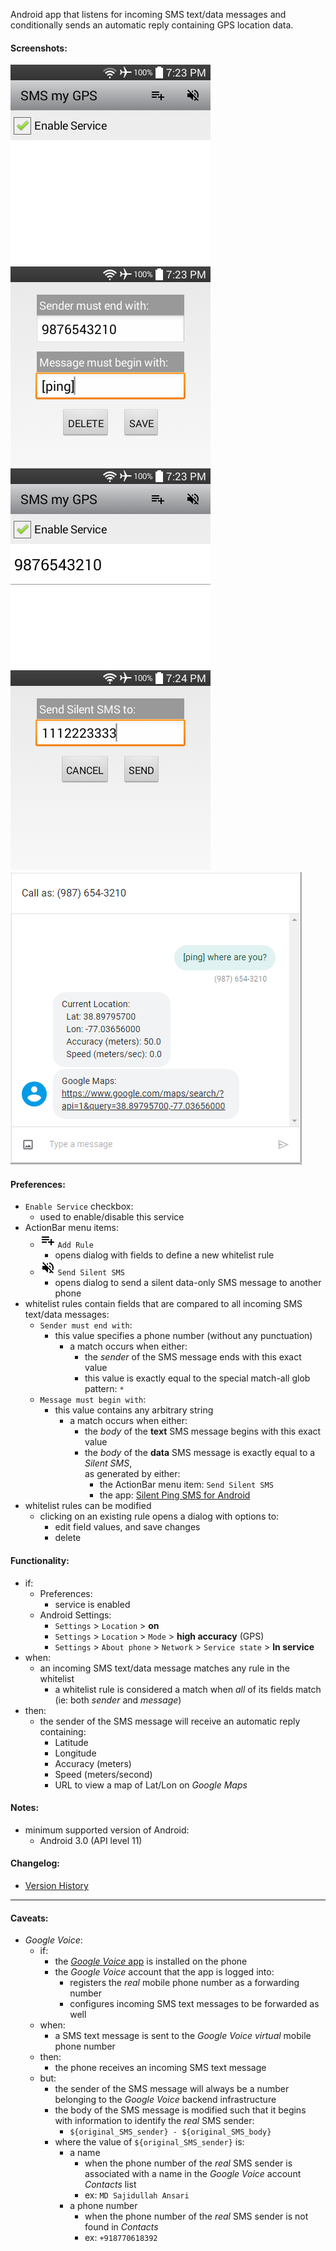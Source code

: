 Android app that listens for incoming SMS text/data messages and conditionally sends an automatic reply containing GPS location data.

#### Screenshots:

![SMS-my-GPS](./screenshots/1-prefs-no-rules-in-whitelist.png)
![SMS-my-GPS](./screenshots/2-prefs-add-new-rule-dialog.png)
![SMS-my-GPS](./screenshots/3-prefs-one-rule-in-whitelist.png)
![SMS-my-GPS](./screenshots/4-prefs-send-silent-sms-dialog.png)
![SMS-my-GPS](./screenshots/5-usage-SMS-reply.png)

#### Preferences:

* `Enable Service` checkbox:
  * used to enable/disable this service
* ActionBar menu items:
  * ![Icon](./android-studio-project/SMS-my-GPS/src/main/res/drawable/menu_add.png) `Add Rule`
    * opens dialog with fields to define a new whitelist rule
  * ![Icon](./android-studio-project/SMS-my-GPS/src/main/res/drawable/menu_send_silent_sms.png) `Send Silent SMS`
    * opens dialog to send a silent data-only SMS message to another phone
* whitelist rules contain fields that are compared to all incoming SMS text/data messages:
  * `Sender must end with`:
    * this value specifies a phone number (without any punctuation)
      * a match occurs when either:
        * the _sender_ of the SMS message ends with this exact value
        * this value is exactly equal to the special match-all glob pattern: `*`
  * `Message must begin with`:
    * this value contains any arbitrary string
      * a match occurs when either:
        * the _body_ of the __text__ SMS message begins with this exact value
        * the _body_ of the __data__ SMS message is exactly equal to a _Silent SMS_,<br>as generated by either:
          * the ActionBar menu item: `Send Silent SMS`
          * the app: [Silent Ping SMS for Android](https://github.com/itds-consulting/android-silent-ping-sms)
* whitelist rules can be modified
  * clicking on an existing rule opens a dialog with options to:
    * edit field values, and save changes
    * delete

#### Functionality:

* if:
  * Preferences:
    * service is enabled
  * Android Settings:
    * `Settings` &gt; `Location` &gt; __on__
    * `Settings` &gt; `Location` &gt; `Mode` &gt; __high accuracy__ (GPS)
    * `Settings` &gt; `About phone` &gt; `Network` &gt; `Service state` &gt; __In service__
* when:
  * an incoming SMS text/data message matches any rule in the whitelist
    * a whitelist rule is considered a match when _all_ of its fields match<br>(ie: both _sender_ and _message_)
* then:
  * the sender of the SMS message will receive an automatic reply containing:
    * Latitude
    * Longitude
    * Accuracy (meters)
    * Speed (meters/second)
    * URL to view a map of Lat/Lon on _Google Maps_

#### Notes:

* minimum supported version of Android:
  * Android 3.0 (API level 11)

#### Changelog:

* [Version History](./CHANGELOG.md)

- - - -

#### Caveats:

* _Google Voice_:
  * if:
    * the [_Google Voice_ app](https://play.google.com/store/apps/details?id=com.google.android.apps.googlevoice) is installed on the phone
    * the _Google Voice_ account that the app is logged into:
      * registers the _real_ mobile phone number as a forwarding number
      * configures incoming SMS text messages to be forwarded as well
  * when:
    * a SMS text message is sent to the _Google Voice_ _virtual_ mobile phone number
  * then:
    * the phone receives an incoming SMS text message
  * but:
    * the sender of the SMS message will always be a number belonging to the _Google Voice_ backend infrastructure
    * the body of the SMS message is modified such that it begins with information to identify the _real_ SMS sender:
      * `${original_SMS_sender} - ${original_SMS_body}`
    * where the value of `${original_SMS_sender}` is:
      * a name
        * when the phone number of the _real_ SMS sender is associated with a name in the _Google Voice_ account _Contacts_ list
        * ex: `MD Sajidullah Ansari `
      * a phone number
        * when the phone number of the _real_ SMS sender is not found in _Contacts_
        * ex: `+918770618392`

